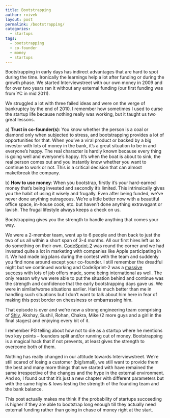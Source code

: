 ```yaml
---
title: Bootstrapping
author: rvivek
layout: post
permalink: /bootstrapping/
categories:
  - startups
tags:
  - bootstrapping
  - co-founder
  - money
  - startups
---
```

Bootstrapping in early days has indirect advantages that are hard to spot during the time. Ironically the learnings help a lot after funding or during the growth phase. We started Interviewstreet with our own money in 2009 and for over two years ran it without any external funding (our first funding was from YC in mid 2011).

We struggled a lot with three failed ideas and were on the verge of bankruptcy by the end of 2010. I remember how sometimes I used to curse the startup life because nothing really was working, but it taught us two great lessons.

a) **Trust in co-founder(s)**: You know whether the person is a coal or diamond only when subjected to stress, and bootstrapping provides a lot of opportunities for that. When you’ve a viral product or backed by a big investor with lots of money in the bank, it’s a great situation to be in and everyone’s happy. The real character is hardly known because every thing is going well and everyone’s happy. It’s when the boat is about to sink, the real person comes out and you instantly know whether you want to continue to work or not. This is a critical decision that can almost make/break the company.

b) **How to use money**: When you bootstrap, firstly it’s your hard-earned money that’s being invested and secondly it’s limited. This intrinsically gives you the habit of using it wisely and frugally. Even after being funded, we’ve never done anything outrageous. We’re a little better now with a beautiful office space, in-house cook, etc. but haven’t done anything extravagant or lavish. The frugal lifestyle always keeps a check on us.

Bootstrapping gives you the strength to handle anything that comes your way.

We were a 2-member team, went up to 6 people and then back to just the two of us all within a short span of 3-4 months. All our first hires left us to do something on their own. <a href="http://cs2.interviewstreet.com/" target="_blank">CodeSprint-2</a> was round the corner and we had invested quite a lot in marketing with companies like Apple participating in it. We had made big plans during the contest with the team and suddenly you find none around except your co-founder. I still remember the dreadful night but we continued working and CodeSprint-2 was a <a href="http://blog.interviewstreet.com/2012/01/the-codesprint-2-post-mortem-and-announcing-more-codesprints/" target="_blank">massive success</a> with lots of job offers made, some being international as well. The only reason why we were able to put the situation behind and continue was the strength and confidence that the early bootstrapping days gave us. We were in similar/worse situations earlier. Hari is much better than me in handling such situations but I don’t want to talk about him here in fear of making this post border on cheesiness or embarrassing him.

That episode is over and we're now a strong engineering team comprising of <a href="http://rvivek.com/x.com/idlecool" target="_blank">Shiv</a>, Akshay, Sushil, Rohan, Chakra, Mike (2 more guys and a girl in the final stages) and enjoying every bit of it.

I remember PG telling about how not to die as a startup where he mentions two key points – founders split and/or running out of money. Bootstrapping is a magical hack that if not prevents, at least gives the strength to overcome both of them.

Nothing has really changed in our attitude towards Interviewstreet. We’re still scared of losing a customer (big/small), we still want to provide them the best and many more things that we started with have remained the same irrespective of the changes and the hype in the external environment. And so, I found out that it’s just a new chapter with different parameters but with the same highs & lows testing the strength of the founding team and the bank balance.

This post actually makes me think if the probability of startups succeeding is higher if they are able to bootstrap long enough till they actually need external funding rather than going in chase of money right at the start.